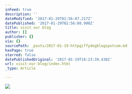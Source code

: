 ```yaml
---
inFeed: true
description: ''
dateModified: '2017-01-29T02:56:07.217Z'
datePublished: '2017-01-29T02:56:08.900Z'
title: visit our blog
author: []
publisher: {}
via: {}
sourcePath: _posts/2017-01-19-httpgiffydogblogspotcom.md
hasPage: true
starred: false
datePublishedOriginal: '2017-01-19T18:23:39.430Z'
url: visit-our-blog/index.html
_type: Article

---
```

![](https://the-grid-user-content.s3-us-west-2.amazonaws.com/382799ab-2ead-437e-8c04-5a724459ca30.jpg)